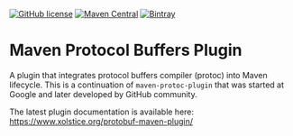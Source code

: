 [![GitHub license](https://img.shields.io/badge/license-Apache%202-blue.svg)](https://raw.githubusercontent.com/xolstice/protobuf-maven-plugin/master/LICENSE)
[![Maven Central](https://img.shields.io/maven-central/v/org.xolstice.maven.plugins/protobuf-maven-plugin.svg)](https://repo1.maven.org/maven2/org/xolstice/maven/plugins/protobuf-maven-plugin/)
[![Bintray](https://img.shields.io/bintray/v/xolstice/maven/protobuf-maven-plugin.svg)](https://bintray.com/xolstice/maven/protobuf-maven-plugin/)

# Maven Protocol Buffers Plugin

A plugin that integrates protocol buffers compiler (protoc) into Maven lifecycle.
This is a continuation of `maven-protoc-plugin` that was started at Google
and later developed by GitHub community.

The latest plugin documentation is available here:
https://www.xolstice.org/protobuf-maven-plugin/
